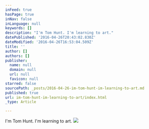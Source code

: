 ```yaml
---
inFeed: true
hasPage: true
inNav: false
inLanguage: null
keywords: []
description: "I'm Tom Hunt. I'm learning to art."
datePublished: '2016-04-26T20:43:02.830Z'
dateModified: '2016-04-26T16:53:04.509Z'
title: ''
author: []
authors: []
publisher:
  name: null
  domain: null
  url: null
  favicon: null
starred: false
sourcePath: _posts/2016-04-26-im-tom-hunt-im-learning-to-art.md
published: true
url: im-tom-hunt-im-learning-to-art/index.html
_type: Article

---
```

I'm Tom Hunt. I'm learning to art.
![](https://the-grid-user-content.s3-us-west-2.amazonaws.com/e858970a-7426-43bd-88b5-c149c1941124.png)